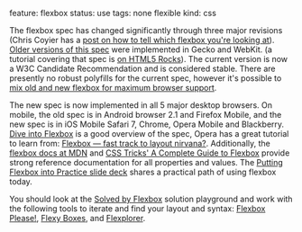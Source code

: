 feature: flexbox
status: use
tags: none flexible
kind: css

The flexbox spec has changed significantly through three major revisions (Chris Coyier has a [post on how to tell which flexbox you're looking at](http://css-tricks.com/old-flexbox-and-new-flexbox/)). [Older versions of this spec](http://www.w3.org/TR/2009/WD-css3-flexbox-20090723/) were implemented in Gecko and WebKit. (a tutorial covering that spec is [on HTML5 Rocks](http://www.html5rocks.com/en/tutorials/flexbox/quick/)). The current version is now a W3C Candidate Recommendation and is considered stable. There are presently no robust polyfills for the current spec, however it's possible to [mix old and new flexbox for maximum browser support](http://css-tricks.com/using-flexbox/).

The new spec is now implemented in all 5 major desktop browsers. On mobile, the old spec is in Android browser 2.1 and Firefox Mobile, and the new spec is in iOS Mobile Safari 7, Chrome, Opera Mobile and Blackberry. [Dive into Flexbox](http://weblog.bocoup.com/dive-into-flexbox/) is a good overview of the spec, Opera has a great tutorial to learn from: [Flexbox — fast track to layout nirvana?](http://dev.opera.com/articles/view/flexbox-basics/). Additionally, the [flexbox docs at MDN](https://developer.mozilla.org/en-US/docs/CSS/Using_CSS_flexible_boxes) and [CSS Tricks' A Complete Guide to Flexbox](http://css-tricks.com/snippets/css/a-guide-to-flexbox/) provide strong reference documentation for all properties and values. The [Putting Flexbox into Practice slide deck](http://zomigi.com/blog/flexbox-presentation/)  shares a practical path of using flexbox today.

You should look at the [Solved by Flexbox](http://philipwalton.github.io/solved-by-flexbox/) solution playground and work with the following tools to iterate and find your layout and syntax: 
[Flexbox Please!](http://demo.agektmr.com/flexbox/), [Flexy Boxes](http://the-echoplex.net/flexyboxes/), and [Flexplorer](http://bennettfeely.com/flexplorer/).
